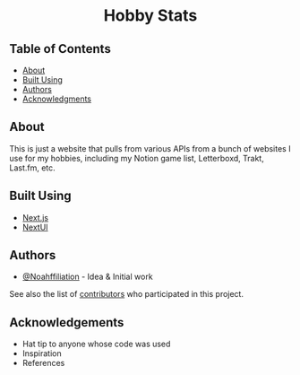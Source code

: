 <h1 align="center">Hobby Stats</h1>

## Table of Contents
- [About](#about)
- [Built Using](#built_using)
- [Authors](#authors)
- [Acknowledgments](#acknowledgement)

## About <a name = "about"></a>
This is just a website that pulls from various APIs from a bunch of websites I use for my hobbies, including my Notion game list, Letterboxd, Trakt, Last.fm, etc.

## Built Using <a name = "built_using"></a>
- [Next.js](https://nextjs.org/)
- [NextUI](https://nextui.org/)

## Authors <a name = "authors"></a>
- [@Noahffiliation](https://github.com/Noahffiliation) - Idea & Initial work

See also the list of [contributors](https://github.com/Noahffiliation/hobby-stats/contributors) who participated in this project.

## Acknowledgements <a name = "acknowledgement"></a>
- Hat tip to anyone whose code was used
- Inspiration
- References
